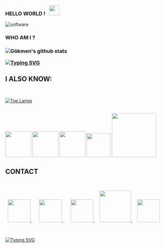 ### HELLO WORLD ! &nbsp; <img src="https://raw.githubusercontent.com/MartinHeinz/MartinHeinz/master/wave.gif" width="32px"><br>

![software](https://media.giphy.com/media/L8K62iTDkzGX6/giphy.gif)  <br>

 <h3> WHO AM I ? <h3> 
 
![Gökmen's github stats](https://github-readme-stats.vercel.app/api?username=nisancigokmen&show_icons=true&theme=radical)

[![Typing SVG](https://readme-typing-svg.herokuapp.com?color=%23FFFFFF&size=22&lines=My+name+is+G%C3%B6kmen;Co-founder+at+NISANCI-SOFTWARE;Web+Developer)](https://git.io/typing-svg)
 
<h2> I ALSO KNOW: </h2>  <br>

[![Top Langs](https://github-readme-stats.vercel.app/api/top-langs/?username=nisancigokmen&layout=compact)](https://github.com/nisancigokmen/github-readme-stats)
 
  <br>
   <div id="language">
    
 <img src="https://media0.giphy.com/media/XAxylRMCdpbEWUAvr8/giphy.gif?cid=790b76110ef46d4b303f11a59ea380d042ec4b1a04aa3c15&rid=giphy.gif&ct=s" width="82px">
 
<img src="https://media0.giphy.com/media/fsEaZldNC8A1PJ3mwp/giphy.gif?cid=ecf05e47y1ug986lo0gf70z5tzqmh1bcboikozwb09rtth3f&rid=giphy.gif&ct=s" width="82px">
 
 <img src="https://media4.giphy.com/media/ln7z2eWriiQAllfVcn/giphy_s.gif?cid=ecf05e47zbtgsdddzewgci0vvirxpot5jigeqx7e1th68hjc&rid=giphy_s.gif&ct=s" width="82px">
 
   <img src="https://media4.giphy.com/media/LMt9638dO8dftAjtco/giphy.gif?cid=ecf05e47n4be0o2873vg4fabqvhy4848eob7e0au1y0ghwnk&rid=giphy.gif&ct=s" width="76px">
 
 <img src="http://mirror.ihc.ru/php.ihc-ru.net/images/ele-running.gif" width="140px">
  
<br>

 </div>
 
<div id="contact">
 
 <h2> CONTACT </h2> <br>
 
  &nbsp; <a href= "https://github.com/nisancigokmen">  <img src="https://pandacode.ru/wp-content/uploads/2021/08/Github.png" width="72px"> </a> &nbsp;
 &nbsp; &nbsp; <a href= "https://stackoverflow.com/users/16140842/g%c3%b6kmen-ni%c5%9fanc%c4%b1">  <img src="https://upload.wikimedia.org/wikipedia/commons/thumb/e/ef/Stack_Overflow_icon.svg/1024px-Stack_Overflow_icon.svg.png" width="72px"> </a> &nbsp;
 &nbsp; &nbsp; <a href= "https://www.linkedin.com/in/nisancigokmen/">  <img src="https://berserkon.com/images/linkedin-svg-black-and-white.png" width="72px">  </a> &nbsp;
 &nbsp;  <a href= "https://medium.com/@nisancigokmen">  <img src="https://static.wixstatic.com/media/540524_03ad1450dea24e52b57fc352c09d3c65~mv2_d_1600_1200_s_2.png" width="100px"> </a> &nbsp; &nbsp;  <a href="mailto:nisancigokmen@gmail.com"> <img src="https://www.freepngimg.com/thumb/youtube/77700-icons-youtube-computer-logo-email-icon.png" width="72px"> </a> 
   
 </div> <br>
 
[![Typing SVG](https://readme-typing-svg.herokuapp.com?color=%23FFFFFF&size=22&lines=Thanks+for+visiting)](https://git.io/typing-svg)
 
